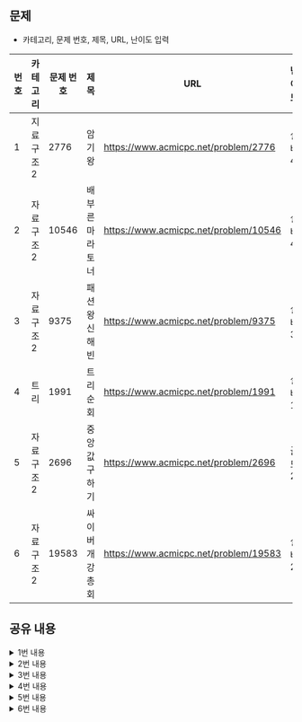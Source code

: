 ## 문제
* 카테고리, 문제 번호, 제목, URL, 난이도 입력

|번호|카테고리|문제 번호|제목|URL|난이도|
|---|---|---|---|---|---|
|1|지료구조2|2776|암기왕|https://www.acmicpc.net/problem/2776|실버4|
|2|자료구조2|10546|배부른 마라토너|https://www.acmicpc.net/problem/10546|실버4|
|3|자료구조2|9375|패션왕 신해빈|https://www.acmicpc.net/problem/9375|실버3|
|4|트리|1991|트리순회|https://www.acmicpc.net/problem/1991|실버1|
|5|자료구조2|2696|중앙값 구하기|https://www.acmicpc.net/problem/2696|골드2|
|6|자료구조2|19583|싸이버 개강총회|https://www.acmicpc.net/problem/19583|실버2|

## 공유 내용
  
<details>
<summary>1번 내용</summary>
<div markdown="1">

  ```python
  #코드 공유

import sys

#def input():
#  return sys.stdin.readline().rstrip()

t = int(input()) # 테스트 수

for i in range(t):
  n = int(input()) # 수첩1에 적어놓은 정수의 개수
  num1 = list(map(int, input().split(' '))) # 수접1에 적힌 숫자

  m = int(input()) # 수첩2에 적어높은 정수의 개수
  num2 = list(map(int, input().split(' '))) # 수첩2에 적힌 숫자

for j in num2:
  print(num1)
  if j in num1:
    print(1)
    num1.remove(j)
  else:
    print(0)


  ```
* 관련 내용 링크(블로그 등)

  *

</div>
</details>


<details>
<summary>2번 내용</summary>
<div markdown="1">

  ```python
  #코드 공유
  # 차집합을 이용하려고 했으나나 동명이인의 문제를 해결하지 못함
# 리스트 요소 remove 하면 시간초과
# 딕셔너리로 문제 해결
import sys

#def input():
#  return sys.stdin.readline().rstrip()

n = int(input())

participant = {}

for i in range(n): 
  name = input()
  participant[name] = participant.get(name, 0) + 1 # dictionary.get(key, 초기값)

for i in range(n-1):
  name = input()
  participant[name] -= 1

for key, item in participant.items():
  if item == 1:
    print(key)


  ```
* 관련 내용 링크(블로그 등)

  * dictionary.get(key, 초기값) : 값을 get, 해당하는 key가 없다면 초기값 get
  * https://github.com/tony9402/baekjoon/blob/main/solution/data_structure2/10546/main.py

</div>
</details>

<details>
<summary>3번 내용</summary>
<div markdown="1">

  ```python
  #코드 공유
  import sys

#def input():
#  return sys.stdin.readline().rstrip()

t = int(input())

for _ in range(t):
  n = int(input())
  dic = {} 

  for _ in range(n):
    lst = input().split(' ')
    dic[lst[1]] = dic.get(lst[1], 0) + 1
  
  mul = 1
  for kind, count in dic.items():
    mul *= count+1
  
  print(mul - 1)


  ```
* 관련 내용 링크(블로그 등)

  * https://m.blog.naver.com/allop24/222940331509

</div>
</details>


<details>
<summary>4번 내용</summary>
<div markdown="1">

  ```python
  #코드 공유
  import sys

def input():
  return sys.stdin.readline().rstrip()

# 전위순회
def preorder(node):
  if node != '.':
    print(node, end = '')
    preorder(tree[node][0])
    preorder(tree[node][1])

# 중위순회
def inorder(node):
  if node != '.':
    inorder(tree[node][0])
    print(node, end = '')
    inorder(tree[node][1])

# 후위순회
def postorder(node):
  if node != '.':
    postorder(tree[node][0])
    postorder(tree[node][1])
    print(node, end = '')

n = int(input())
tree = {}

for _ in range(n):
  root, left, right = input().split(' ')
  tree[root] = [left, right]

preorder('A')
print()
inorder('A')
print()
postorder('A')


  ```
* 관련 내용 링크(블로그 등)

  * https://m.blog.naver.com/mae_seok/222986544578

</div>
</details>


<details>
<summary>5번 내용</summary>
<div markdown="1">

  ```python
  #코드 공유
  import sys
import numpy
#def input():
#  return sys.stdin.readline().rstrip()

t = int(input())

for _ in range(t):
  m = int(input())
  num = []
  for _ in range(int(m/10)+1): # 10개씩 한 줄로 입력받음
    num += list(map(int, input().split(' ')))

  lst = [] 
  print(int(m/2)+1)
  for i in range(1, m+1):
    lst.append(num[i-1])
    if i%20 == 0:
      print()
    if i%2 == 1:
      print(int(numpy.median(lst)), end = ' ')

  print()


  ```
* 관련 내용 링크(블로그 등)

  *

</div>
</details>


<details>
<summary>6번 내용</summary>
<div markdown="1">

  ```python
  #코드 공유
  import sys

def input():
  return sys.stdin.read().rstrip()

def time(s):
  lst = list(map(int, s.split(':')))
  return lst[0] + lst[1]/60

s, e, q = map(time, input().split(' '))

streaming = input().split('\n')

student = set()
count = 0
for record in streaming:
  lst = record.split(' ')
  t = time(lst[0])
  name = lst[1]
  if t <= s:
    student.add(name)
  elif e <= t and t <= q:
    if name in student:
      student.remove(name)
      count += 1

print(count)


  ```
* 관련 내용 링크(블로그 등)

  *

</div>
</details>

